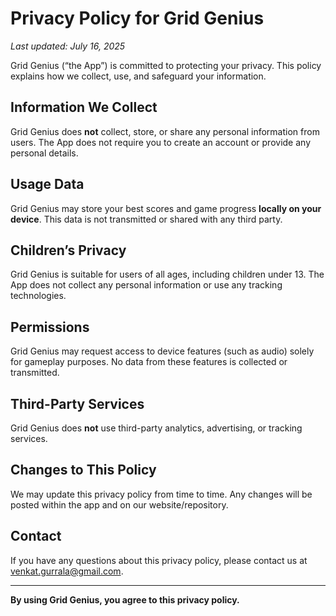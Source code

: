 # Privacy Policy for Grid Genius

_Last updated: July 16, 2025_

Grid Genius (“the App”) is committed to protecting your privacy. This policy explains how we collect, use, and safeguard your information.

## Information We Collect

Grid Genius does **not** collect, store, or share any personal information from users. The App does not require you to create an account or provide any personal details.

## Usage Data

Grid Genius may store your best scores and game progress **locally on your device**. This data is not transmitted or shared with any third party.

## Children’s Privacy

Grid Genius is suitable for users of all ages, including children under 13. The App does not collect any personal information or use any tracking technologies.

## Permissions

Grid Genius may request access to device features (such as audio) solely for gameplay purposes. No data from these features is collected or transmitted.

## Third-Party Services

Grid Genius does **not** use third-party analytics, advertising, or tracking services.

## Changes to This Policy

We may update this privacy policy from time to time. Any changes will be posted within the app and on our website/repository.

## Contact

If you have any questions about this privacy policy, please contact us at [venkat.gurrala@gmail.com](mailto:venkat.gurrala@gmail.com).

---

**By using Grid Genius, you agree to this privacy policy.**
